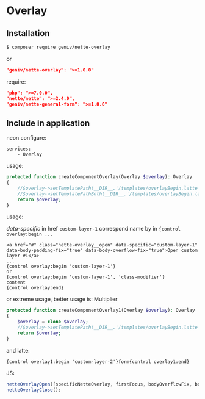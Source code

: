 Overlay
=======

Installation
------------
```sh
$ composer require geniv/nette-overlay
```
or
```json
"geniv/nette-overlay": ">=1.0.0"
```

require:
```json
"php": ">=7.0.0",
"nette/nette": ">=2.4.0",
"geniv/nette-general-form": ">=1.0.0"
```

Include in application
----------------------
neon configure:
```neon
services:
    - Overlay
```

usage:
```php
protected function createComponentOverlay(Overlay $overlay): Overlay
{
    //$overlay->setTemplatePath(__DIR__.'/templates/overlayBegin.latte');
    //$overlay->setTemplatePathBoth(__DIR__.'/templates/overlayBegin.latte',__DIR__.'/templates/overlayEnd.latte');
    return $overlay;
}
```

usage:

_data-specific_ in href `custom-layer-1` correspond name by in `{control overlay:begin ...`
```latte
<a href="#" class="nette-overlay__open" data-specific="custom-layer-1" data-body-padding-fix="true" data-body-overflow-fix="true">Open custom layer #1</a>
...
{control overlay:begin 'custom-layer-1'}
or
{control overlay:begin 'custom-layer-1', 'class-modifier'}
content
{control overlay:end}
```

or extreme usage, better usage is: Multiplier
```php
protected function createComponentOverlay1(Overlay $overlay): Overlay
{
    $overlay = clone $overlay;
    //$overlay->setTemplatePath(__DIR__.'/templates/overlayBegin.latte');
    return $overlay;
}
```
and latte:
```latte
{control overlay1:begin 'custom-layer-2'}form{control overlay1:end}
```

JS:
```javascript
netteOverlayOpen([specificNetteOverlay, firstFocus, bodyOverflowFix, bodyPaddingFix]);
netteOverlayClose();
```
